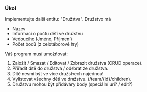 ### Úkol ###
Implementujte další entitu: "Družstva".
Družstvo má
* Název
* Informaci o počtu dětí ve družstvu
* Vedoucího (Jméno, Příjmení)
* Počet bodů (z celotáborové hry)

Váš program musí umožňovat:
1. Založit / Smazat / Editovat / Zobrazit družstva (CRUD operace).
1. Přiřadit dítě do družstva / odebrat ze družstva.
1. Dítě nesmí být ve více družstvech najednou!
1. Vylistovat všechny děti ve družstvu. (/team/{id}/children).
1. Družstvu mohou být přidávány body (speciální uri? / edit?)
